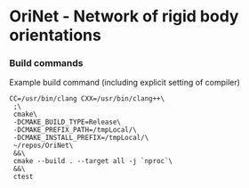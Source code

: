 # OriNet - Network of rigid body orientations


### Build commands

Example build command (including explicit setting of compiler)

```
CC=/usr/bin/clang CXX=/usr/bin/clang++\
 ;\
 cmake\
 -DCMAKE_BUILD_TYPE=Release\
 -DCMAKE_PREFIX_PATH=/tmpLocal/\
 -DCMAKE_INSTALL_PREFIX=/tmpLocal/\
 ~/repos/OriNet\
 &&\
 cmake --build . --target all -j `nproc`\
 &&\
 ctest
```


